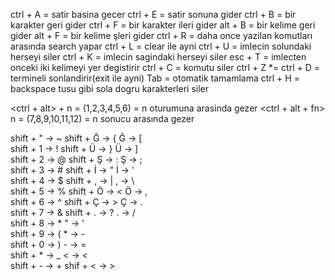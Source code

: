 ctrl + A    = satir basina gecer
ctrl + E    = satir sonuna gider
ctrl + B    = bir karakter geri gider 
ctrl + F    = bir karakter ileri gider
alt  + B    = bir kelime geri gider
alt  + F    = bir kelime şleri gider
ctrl + R    = daha once yazilan komutları arasında search yapar
ctrl + L    = clear ile ayni
ctrl + U    = imlecin solundaki herseyi siler
ctrl + K    = imlecin sagindaki herseyi siler
esc  + T    = imlecten onceki iki kelimeyi yer degistirir
ctrl + C    = komutu siler
ctrl + Z   *= 
ctrl + D    = termineli sonlandirir(exit ile ayni)
Tab         = otomatik tamamlama 
ctrl + H    = backspace tusu gibi sola dogru karakterleri siler



<ctrl + alt> + <fn> n = (1,2,3,4,5,6) = n oturumuna arasinda gezer
<ctrl + alt + fn> n = (7,8,9,10,11,12) = n sonucu arasında gezer



shift + "  -> ~            shift + Ğ  -> {            Ğ -> [                                                                                          
shift + 1  -> !            shift + Ü  -> }            Ü -> ]                                                                                             
shift + 2  -> @            shift + Ş  -> :            Ş -> ;                                                                
shift + 3  -> #            shift + İ  -> "            İ -> '                     
shift + 4  -> $            shift + ,  -> |            , -> \                    
shift + 5  -> %            shift + Ö  -> <            Ö -> ,                                   
shift + 6  -> ^            shift + Ç  -> >            Ç -> .                       
shift + 7  -> &            shift + .  -> ?            . -> /                     
shift + 8  -> *                  "    -> '                             
shift + 9  -> (                  *    -> -                                           
shift + 0  -> )                  -    -> =                                                                           
shift + *  -> _                  <    -> <                                                                               
shift + -  -> +            shif +  <  -> >                                                                   
